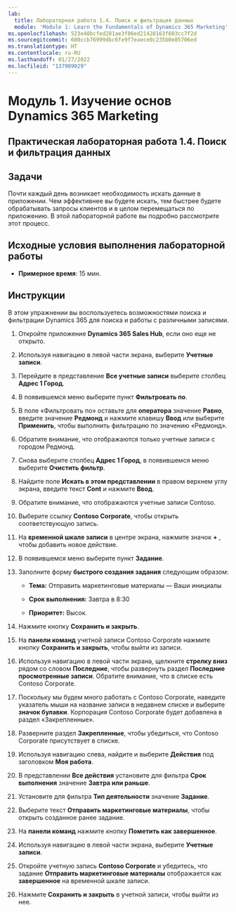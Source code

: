 ```yaml
---
lab:
  title: Лабораторная работа 1.4. Поиск и фильтрация данных
  module: 'Module 1: Learn the Fundamentals of Dynamics 365 Marketing'
ms.openlocfilehash: 523e40bcfed281ae3f86ed21428163f603cc7f2d
ms.sourcegitcommit: 600ccb76999dbc6fe9f7eaece0c235b0e85706ed
ms.translationtype: HT
ms.contentlocale: ru-RU
ms.lasthandoff: 01/27/2022
ms.locfileid: "137909029"
---
```

<a name="module-1-learn-the-fundamentals-of-dynamics-365-marketing"></a>Модуль 1. Изучение основ Dynamics 365 Marketing
========================

## <a name="practice-lab-14---search-and-filter-data"></a>Практическая лабораторная работа 1.4. Поиск и фильтрация данных

## <a name="objectives"></a>Задачи

Почти каждый день возникает необходимость искать данные в приложении. Чем эффективнее вы будете искать, тем быстрее будете обрабатывать запросы клиентов и в целом перемещаться по приложению.  В этой лабораторной работе вы подробно рассмотрите этот процесс.

## <a name="lab-setup"></a>Исходные условия выполнения лабораторной работы

  - **Примерное время**: 15 мин.

## <a name="instructions"></a>Инструкции

В этом упражнении вы воспользуетесь возможностями поиска и фильтрации Dynamics 365 для поиска и работы с различными записями. 

1. Откройте приложение **Dynamics 365 Sales Hub**, если оно еще не открыто. 

2. Используя навигацию в левой части экрана, выберите **Учетные записи**. 

3. Перейдите в представление **Все учетные записи** выберите столбец **Адрес 1 Город**. 

4. В появившемся меню выберите пункт **Фильтровать по**.

5. В поле «Фильтровать по» оставьте для **оператора** значение **Равно**, введите значение **Редмонд** и нажмите клавишу **Ввод** или выберите **Применить**, чтобы выполнить фильтрацию по значению «Редмонд».

6. Обратите внимание, что отображаются только учетные записи с городом Редмонд. 

7. Снова выберите столбец **Адрес 1 Город**, в появившемся меню выберите **Очистить фильтр**. 

8. Найдите поле **Искать в этом представлении** в правом верхнем углу экрана, введите текст **Cont** и нажмите **Ввод**.

9. Обратите внимание, что отображаются учетные записи Contoso. 

10. Выберите ссылку **Contoso Corporate**, чтобы открыть соответствующую запись. 

11. На **временной шкале записи** в центре экрана, нажмите значок **+** , чтобы добавить новое действие. 

12. В появившемся меню выберите пункт **Задание**.

13. Заполните форму **быстрого создания задания** следующим образом:

    - **Тема:** Отправить маркетинговые материалы — Ваши инициалы

    - **Срок выполнения:** Завтра в 8:30

    - **Приоритет:** Высок.

14. Нажмите кнопку **Сохранить и закрыть**.

15. На **панели команд** учетной записи Contoso Corporate нажмите кнопку **Сохранить и закрыть**, чтобы выйти из записи. 

16. Используя навигацию в левой части экрана, щелкните **стрелку вниз** рядом со словом **Последние**, чтобы развернуть раздел **Последние просмотренные записи**. Обратите внимание, что в списке есть Contoso Corporate. 

17. Поскольку мы будем много работать с Contoso Corporate, наведите указатель мыши на название записи в недавнем списке и выберите **значок булавки**. Корпорация Contoso Corporate будет добавлена в раздел «Закрепленные». 

18. Разверните раздел **Закрепленные**, чтобы убедиться, что Contoso Corporate присутствует в списке. 

19. Используя навигацию слева, найдите и выберите **Действия** под заголовком **Моя работа**.

20. В представлении **Все действия** установите для фильтра **Срок выполнения** значение **Завтра или раньше**.

21. Установите для фильтра **Тип деятельности** значение **Задание**.

22. Выберите текст **Отправить маркетинговые материалы**, чтобы открыть созданное ранее задание. 

23. На **панели команд** нажмите кнопку **Пометить как завершенное**. 

24. Используя навигацию в левой части экрана, выберите **Учетные записи**.

25. Откройте учетную запись **Contoso Corporate** и убедитесь, что задание **Отправить маркетинговые материалы** отображается как **завершенное** на временной шкале записи. 

26. Нажмите **Сохранить и закрыть** в учетной записи, чтобы выйти из нее. 

